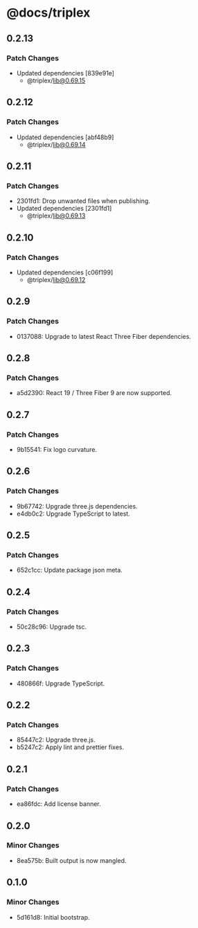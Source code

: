 # @docs/triplex

## 0.2.13

### Patch Changes

- Updated dependencies [839e91e]
  - @triplex/lib@0.69.15

## 0.2.12

### Patch Changes

- Updated dependencies [abf48b9]
  - @triplex/lib@0.69.14

## 0.2.11

### Patch Changes

- 2301fd1: Drop unwanted files when publishing.
- Updated dependencies [2301fd1]
  - @triplex/lib@0.69.13

## 0.2.10

### Patch Changes

- Updated dependencies [c06f199]
  - @triplex/lib@0.69.12

## 0.2.9

### Patch Changes

- 0137088: Upgrade to latest React Three Fiber dependencies.

## 0.2.8

### Patch Changes

- a5d2390: React 19 / Three Fiber 9 are now supported.

## 0.2.7

### Patch Changes

- 9b15541: Fix logo curvature.

## 0.2.6

### Patch Changes

- 9b67742: Upgrade three.js dependencies.
- e4db0c2: Upgrade TypeScript to latest.

## 0.2.5

### Patch Changes

- 652c1cc: Update package json meta.

## 0.2.4

### Patch Changes

- 50c28c96: Upgrade tsc.

## 0.2.3

### Patch Changes

- 480866f: Upgrade TypeScript.

## 0.2.2

### Patch Changes

- 85447c2: Upgrade three.js.
- b5247c2: Apply lint and prettier fixes.

## 0.2.1

### Patch Changes

- ea86fdc: Add license banner.

## 0.2.0

### Minor Changes

- 8ea575b: Built output is now mangled.

## 0.1.0

### Minor Changes

- 5d161d8: Initial bootstrap.
